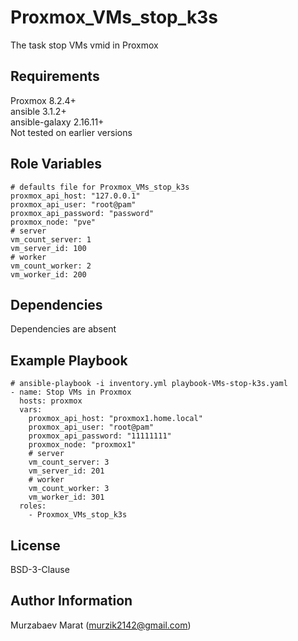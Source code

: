 Proxmox_VMs_stop_k3s
=========

The task stop VMs vmid in Proxmox

Requirements
------------

Proxmox 8.2.4+\
ansible 3.1.2+\
ansible-galaxy 2.16.11+\
Not tested on earlier versions

Role Variables
--------------
```
# defaults file for Proxmox_VMs_stop_k3s
proxmox_api_host: "127.0.0.1"
proxmox_api_user: "root@pam"
proxmox_api_password: "password"
proxmox_node: "pve" 
# server
vm_count_server: 1
vm_server_id: 100
# worker
vm_count_worker: 2
vm_worker_id: 200
```
Dependencies
------------

Dependencies are absent

Example Playbook
----------------

```
# ansible-playbook -i inventory.yml playbook-VMs-stop-k3s.yaml
- name: Stop VMs in Proxmox
  hosts: proxmox
  vars:
    proxmox_api_host: "proxmox1.home.local"
    proxmox_api_user: "root@pam"
    proxmox_api_password: "11111111"
    proxmox_node: "proxmox1"
    # server
    vm_count_server: 3
    vm_server_id: 201
    # worker
    vm_count_worker: 3
    vm_worker_id: 301
  roles:
    - Proxmox_VMs_stop_k3s
```

License
-------

BSD-3-Clause

Author Information
------------------

Murzabaev Marat (murzik2142@gmail.com)
